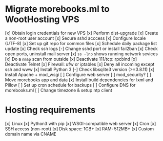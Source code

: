 # Migrate morebooks.ml to WootHosting VPS
[x] Obtain login credentials for new VPS
[x] Perform dist-upgrade
[x] Create a non-root user account
[x] Secure sshd acccess
[x] Configure locale (UTF-8)
[x] Set up git repo for common files
[x] Schedule daily package list update
[x] Check ssh logs
    [-] Change sshd port or install fail2ban
[x] Check open ports, uninstall mail server
    [x] `ss -lnp` shows running network sevices
    [x] Do a `nmap` scan from outside
        [x] Deactivate 111/tcp: rpcbind
[x] Deactivate Telnet
[x] Firewall: ufw or iptables
    [x] Deny all incoming except ssh and www
[x] Install Python 3
[-] Check libsqlite3 version (>=3.8.11)
[x] Install Apache + mod_wsgi
[ ] Configure web server
    [ ] mod_security?
[ ] Move morebooks app and data
    [x] Install build dependencies for lxml and Pillow
[ ] Set up cron schedule for backups
[ ] Configure DNS for morebooks.ml
[ ] Change timezone & setup ntp client


# Hosting requirements
[x] Linux
[x] Python3 with pip
[x] WSGI-compatible web server
[x] Cron
[x] SSH access (non-root)
[x] Disk space: 1GB+
[x] RAM: 512MB+
[x] Custom domain name via CNAME
